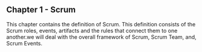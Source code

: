 ## Chapter 1 - Scrum

This chapter contains the definition of Scrum. This definition consists of the Scrum roles, events, artifacts and the rules that connect them to one another.we will deal with the overall framework of Scrum, Scrum Team, and, Scrum Events.
